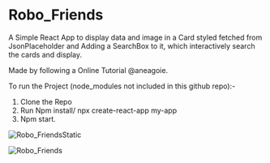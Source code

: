 # Robo_Friends
A Simple React App to display data and image in a Card styled fetched from JsonPlaceholder and Adding a SearchBox to it, which interactively search the cards and display.

Made by following a Online Tutorial @aneagoie.

To run the Project (node_modules not included in this github repo):- 
1) Clone the Repo
2) Run Npm install/ npx create-react-app my-app
3) Npm start.


  ![Robo_FriendsStatic](https://user-images.githubusercontent.com/41236287/77448499-e6e00b80-6e16-11ea-930c-71927cc31d17.jpg)
 
 
  ![Robo_Friends](https://user-images.githubusercontent.com/41236287/77447709-fc086a80-6e15-11ea-92b4-4e49ec4ca9ec.gif)

